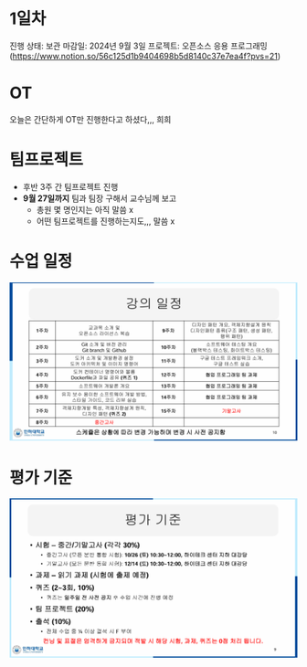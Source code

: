 # 1일차

진행 상태: 보관
마감일: 2024년 9월 3일
프로젝트: 오픈소스 응용 프로그래밍 (https://www.notion.so/56c125d1b9404698b5d8140c37e7ea4f?pvs=21)

# OT

오늘은 간단하게 OT만 진행한다고 하셨다,,, 희희

# 팀프로젝트

- 후반 3주 간 팀프로젝트 진행
- **9월 27일까지** 팀과 팀장 구해서 교수님께 보고
    - 총원 몇 명인지는 아직 말씀 x
    - 어떤 팀프로젝트를 진행하는지도,,, 말씀 x

# 수업 일정

![image.png](image.png)

# 평가 기준

![image.png](image%201.png)